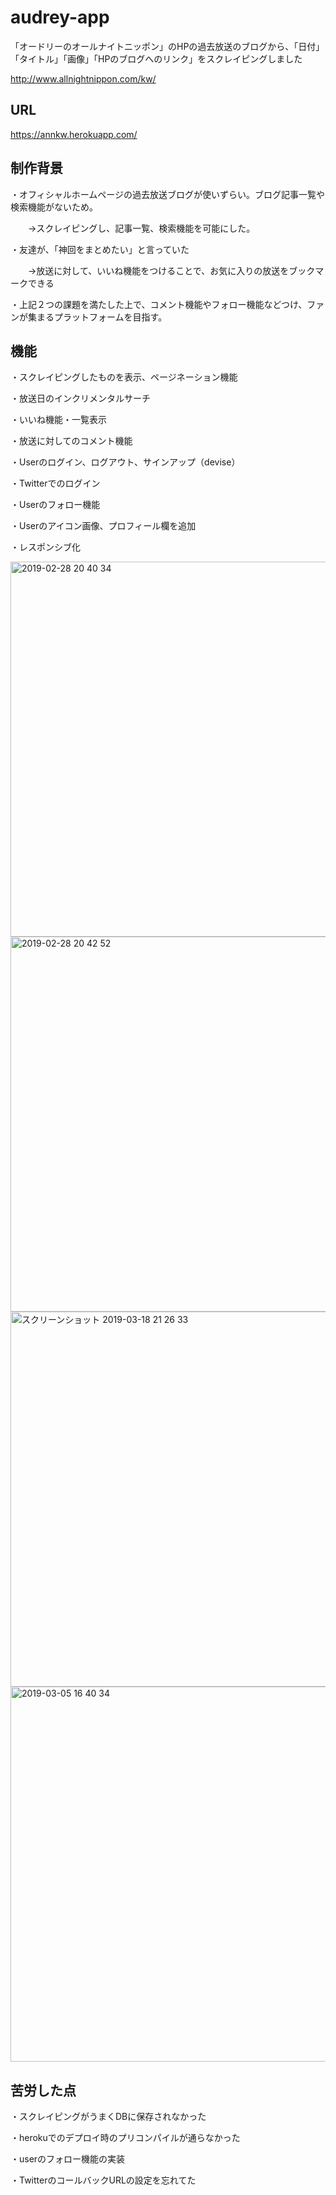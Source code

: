 # audrey-app

「オードリーのオールナイトニッポン」のHPの過去放送のブログから、「日付」「タイトル」「画像」「HPのブログへのリンク」をスクレイピングしました

http://www.allnightnippon.com/kw/

## URL

https://annkw.herokuapp.com/


## 制作背景

・オフィシャルホームページの過去放送ブログが使いずらい。ブログ記事一覧や検索機能がないため。

　　→スクレイピングし、記事一覧、検索機能を可能にした。

・友達が、「神回をまとめたい」と言っていた

　　→放送に対して、いいね機能をつけることで、お気に入りの放送をブックマークできる
  
・上記２つの課題を満たした上で、コメント機能やフォロー機能などつけ、ファンが集まるプラットフォームを目指す。




## 機能

・スクレイピングしたものを表示、ページネーション機能

・放送日のインクリメンタルサーチ

・いいね機能・一覧表示

・放送に対してのコメント機能

・Userのログイン、ログアウト、サインアップ（devise）

・Twitterでのログイン

・Userのフォロー機能

・Userのアイコン画像、プロフィール欄を追加

・レスポンシブ化



<img width="600" alt="2019-02-28 20 40 34" src="https://user-images.githubusercontent.com/42834409/53564070-37941f00-3b99-11e9-8d7e-67dc2585ce60.png">


<img width="600" alt="2019-02-28 20 42 52" src="https://user-images.githubusercontent.com/42834409/53564150-71652580-3b99-11e9-8f14-011ba0679ba9.png">


<img width="600" alt="スクリーンショット 2019-03-18 21 26 33" src="https://user-images.githubusercontent.com/42834409/54530107-35b5c280-49c5-11e9-81ea-d89649e67733.png">



<img width="600" alt="2019-03-05 16 40 34" src="https://user-images.githubusercontent.com/42834409/53788534-780ee680-3f65-11e9-83b6-7070573d06b9.png">

## 苦労した点

・スクレイピングがうまくDBに保存されなかった

・herokuでのデプロイ時のプリコンパイルが通らなかった

・userのフォロー機能の実装

・TwitterのコールバックURLの設定を忘れてた
